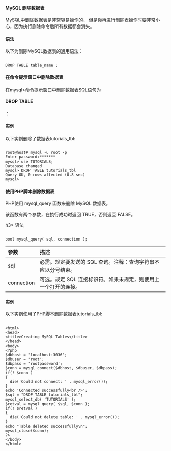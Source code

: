  
#### MySQL 删除数据表

  MySQL中删除数据表是非常容易操作的， 但是你再进行删除表操作时要非常小心，因为执行删除命令后所有数据都会消失。

 
#### 语法

 以下为删除MySQL数据表的通用语法：

 
```

DROP TABLE table_name ;

```
 

#### 在命令提示窗口中删除数据表

  在mysql>命令提示窗口中删除数据表SQL语句为

####  DROP TABLE 

：

 
#### 实例

 以下实例删除了数据表tutorials_tbl: 

 
```

root@host# mysql -u root -p
Enter password:*******
mysql> use TUTORIALS;
Database changed
mysql> DROP TABLE tutorials_tbl
Query OK, 0 rows affected (0.8 sec)
mysql>

```
 

#### 使用PHP脚本删除数据表


 PHP使用 mysql_query 函数来删除 MySQL 数据表。 


 该函数有两个参数，在执行成功时返回 TRUE，否则返回 FALSE。

 h3> 语法 
```

bool mysql_query( sql, connection );

```
 

|参数|描述|
|:--|:--|
|sql|必需。规定要发送的 SQL 查询。注释：查询字符串不应以分号结束。|
|connection|可选。规定 SQL 连接标识符。如果未规定，则使用上一个打开的连接。|


#### 实例

 以下实例使用了PHP脚本删除数据表tutorials_tbl: 

 
```

<html>
<head>
<title>Creating MySQL Tables</title>
</head>
<body>
<?php
$dbhost = 'localhost:3036';
$dbuser = 'root';
$dbpass = 'rootpassword';
$conn = mysql_connect($dbhost, $dbuser, $dbpass);
if(! $conn )
{
  die('Could not connect: ' . mysql_error());
}
echo 'Connected successfully<br />';
$sql = "DROP TABLE tutorials_tbl";
mysql_select_db( 'TUTORIALS' );
$retval = mysql_query( $sql, $conn );
if(! $retval )
{
  die('Could not delete table: ' . mysql_error());
}
echo "Table deleted successfully\n";
mysql_close($conn);
?>
</body>
</html>

```
 

